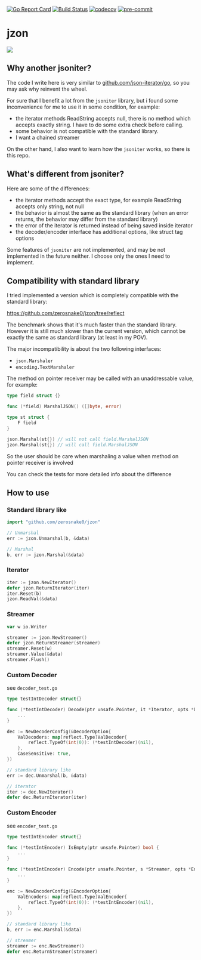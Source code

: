 [![Go Report Card](https://goreportcard.com/badge/github.com/zerosnake0/jzon)](https://goreportcard.com/report/github.com/zerosnake0/jzon)
[![Build Status](https://travis-ci.org/zerosnake0/jzon.svg?branch=master)](https://travis-ci.org/zerosnake0/jzon)
[![codecov](https://codecov.io/gh/zerosnake0/jzon/branch/master/graph/badge.svg)](https://codecov.io/gh/zerosnake0/jzon)
[![pre-commit](https://img.shields.io/badge/pre--commit-enabled-brightgreen?logo=pre-commit&logoColor=white)](https://github.com/pre-commit/pre-commit)

# jzon

![](https://github.com/zerosnake0/jzon/workflows/Test/badge.svg)

## Why another jsoniter?

The code I write here is very similar to [github.com/json-iterator/go](https://github.com/json-iterator/go),
so you may ask why reinvent the wheel.

For sure that I benefit a lot from the `jsoniter` library, but i found some inconvenience for me to use it
in some condition, for example:

- the iterator methods ReadString accepts null, there is no method which accepts exactly string.
  I have to do some extra check before calling.
- some behavior is not compatible with the standard library.
- I want a chained streamer

On the other hand, I also want to learn how the `jsoniter` works, so there is this repo.

## What's different from jsoniter?

Here are some of the differences:

- the iterator methods accept the exact type, for example ReadString accepts only string, not null
- the behavior is almost the same as the standard library (when an error returns, the behavior may differ
  from the standard library)
- the error of the iterator is returned instead of being saved inside iterator
- the decoder/encoder interface has additional options, like struct tag options

Some features of `jsoniter` are not implemented, and may be not implemented in the future neither.
I choose only the ones I need to implement.

## Compatibility with standard library

I tried implemented a version which is completely compatible with the standard library:

https://github.com/zerosnake0/jzon/tree/reflect

The benchmark shows that it's much faster than the standard library.
However it is still much slower than the current version,
which cannot be exactly the same as standard library (at least in my POV).

The major incompatibility is about the two following interfaces:
- `json.Marshaler`
- `encoding.TextMarshaler`

The method on pointer receiver may be called with an unaddressable value,
for example:

```go
type field struct {}

func (*field) MarshalJSON() ([]byte, error)

type st struct {
    F field
}

json.Marshal(st{}) // will not call field.MarshalJSON
jzon.Marshal(st{}) // will call field.MarshalJSON
```

So the user should be care when marshaling a value when method on
pointer receiver is involved

You can check the tests for more detailed info about the difference

## How to use

### Standard library like

```go
import "github.com/zerosnake0/jzon"

// Unmarshal
err := jzon.Unmarshal(b, &data)

// Marshal
b, err := jzon.Marshal(&data)
```

### Iterator

```go
iter := jzon.NewIterator()
defer jzon.ReturnIterator(iter)
iter.Reset(b)
jzon.ReadVal(&data)
```

### Streamer

```go
var w io.Writer

streamer := jzon.NewStreamer()
defer jzon.ReturnStreamer(streamer)
streamer.Reset(w)
streamer.Value(&data)
streamer.Flush()
```

### Custom Decoder

see `decoder_test.go`

```go
type testIntDecoder struct{}

func (*testIntDecoder) Decode(ptr unsafe.Pointer, it *Iterator, opts *DecOpts) error {
    ...
}

dec := NewDecoderConfig(&DecoderOption{
    ValDecoders: map[reflect.Type]ValDecoder{
        reflect.TypeOf(int(0)): (*testIntDecoder)(nil),
    },
    CaseSensitive: true,
})

// standard library like
err := dec.Unmarshal(b, &data)

// iterator
iter := dec.NewIterator()
defer dec.ReturnIterator(iter)
```

### Custom Encoder

see `encoder_test.go`

```go
type testIntEncoder struct{}

func (*testIntEncoder) IsEmpty(ptr unsafe.Pointer) bool {
    ...
}

func (*testIntEncoder) Encode(ptr unsafe.Pointer, s *Streamer, opts *EncOpts) {
    ...
}

enc := NewEncoderConfig(&EncoderOption{
    ValEncoders: map[reflect.Type]ValEncoder{
        reflect.TypeOf(int(0)): (*testIntEncoder)(nil),
    },
})

// standard library like
b, err := enc.Marshal(&data)

// streamer
streamer := enc.NewStreamer()
defer enc.ReturnStreamer(streamer)
```

